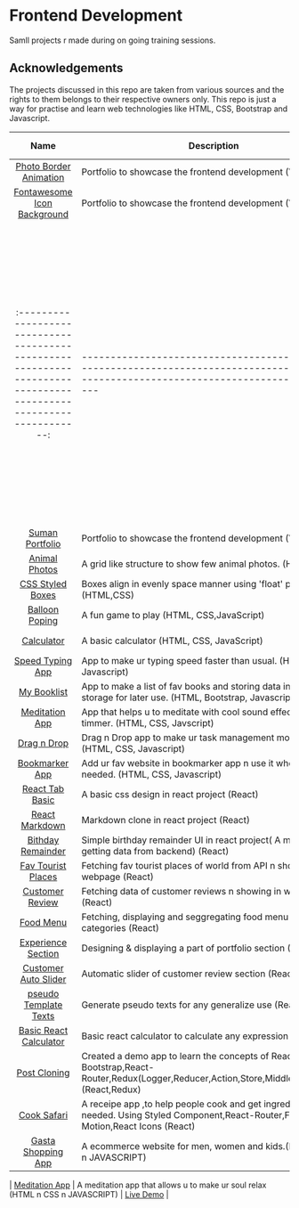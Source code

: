# Frontend Development

Samll projects r made during on going training sessions.

## Acknowledgements

The projects discussed in this repo are taken from various sources and the rights to them belongs to their respective owners only. This repo is just a way for practise and learn web technologies like HTML, CSS, Bootstrap and Javascript.

|                                                                 Name                                                                 | Description                                                                                                                                | Live Demo                                                                                                       |
| :----------------------------------------------------------------------------------------------------------------------------------: | ------------------------------------------------------------------------------------------------------------------------------------------ | --------------------------------------------------------------------------------------------------------------- |
|      [Photo Border Animation](https://github.com/3Sumu/VS-Code/tree/master/AccioJob/HTML/Animations/Photo%20Border%20Animation)      | Portfolio to showcase the frontend development (Vanilla JS)                                                                                | [Live Demo](https://3sumu.github.io/VS-Code/AccioJob/HTML/Animations/Photo%20Border%20Animation/main.html)      |
| [Fontawesome Icon Background](https://github.com/3Sumu/VS-Code/tree/master/AccioJob/HTML/Animations/Fontawesome%20Icon%20Background) | Portfolio to showcase the frontend development (Vanilla JS)                                                                                | [Live Demo](https://3sumu.github.io/VS-Code/AccioJob/HTML/Animations/Fontawesome%20Icon%20Background/main.html) |
|          :---------------------------------------------------------------------------------------------------------------:           | ------------------------------------------------------------------------------------------------------------------------------------------ | ----------------------------------------------------------------------------------------------------------      |
|                    [Suman Portfolio](https://github.com/3Sumu/VS-Code/tree/master/AccioJob/HTML/Suman-Portfolio)                     | Portfolio to showcase the frontend development (Vanilla JS)                                                                                | [Live Demo](https://3sumu.github.io/VS-Code/AccioJob/HTML/Suman-Portfolio/main.html#projects)                   |
|           [Animal Photos](https://github.com/3Sumu/VS-Code/tree/master/AccioJob/HTML/Assignment/Animals%20Assignment%205)            | A grid like structure to show few animal photos. (HTML, CSS)                                                                               | [Live Demo](https://3sumu.github.io/VS-Code/AccioJob/HTML/Assignment/Animals%20Assignment%205/Animal.html)      |
|          [CSS Styled Boxes](https://github.com/3Sumu/VS-Code/tree/master/AccioJob/HTML/Assignment/Boxes%20Asssignment%204)           | Boxes align in evenly space manner using 'float' property. (HTML,CSS)                                                                      | [Live Demo](https://3sumu.github.io/VS-Code/AccioJob/HTML/Assignment/Boxes%20Asssignment%204/Boxes.html)        |
|              [Balloon Poping](https://github.com/3Sumu/VS-Code/tree/master/AccioJob/HTML/Assignment/Balloon%20Popping)               | A fun game to play (HTML, CSS,JavaScript)                                                                                                  | [Live Demo](https://3sumu.github.io/VS-Code/AccioJob/HTML/Assignment/Balloon%20Popping/main.html)               |
|                    [Calculator](https://github.com/3Sumu/VS-Code/tree/master/AccioJob/HTML/Assignment/Calculator)                    | A basic calculator (HTML, CSS, JavaScript)                                                                                                 | [Live Demo](https://3sumu.github.io/VS-Code/AccioJob/HTML/Assignment/Calculator/Main.html)                      |
|               [Speed Typing App](https://github.com/3Sumu/VS-Code/tree/master/AccioJob/HTML/Assignment/Speed%20Typing)               | App to make ur typing speed faster than usual. (HTML, CSS, Javascript)                                                                     | [Live Demo](https://3sumu.github.io/VS-Code/AccioJob/HTML/Assignment/Speed%20Typing/main.html)                  |
|                  [My Booklist](https://github.com/3Sumu/VS-Code/tree/master/AccioJob/HTML/Assignment/My%20Booklist)                  | App to make a list of fav books and storing data in local storage for later use. (HTML, Bootstrap, Javascript)                             | [Live Demo](https://3sumu.github.io/VS-Code/AccioJob/HTML/Assignment/My%20Booklist/main.html)                   |
|               [Meditation App](https://github.com/3Sumu/VS-Code/tree/master/AccioJob/HTML/Assignment/Meditation%20App)               | App that helps u to meditate with cool sound effect and timmer. (HTML, CSS, Javscript)                                                     | [Live Demo](https://3sumu.github.io/VS-Code/AccioJob/HTML/Assignment/Meditation%20App/index.html)               |
|                 [Drag n Drop](https://github.com/3Sumu/VS-Code/tree/master/AccioJob/HTML/Assignment/Drag%20n%20Drop)                 | Drag n Drop app to make ur task management more easier. (HTML, CSS, Javascript)                                                            | [Live Demo](https://3sumu.github.io/VS-Code/AccioJob/HTML/Assignment/Drag%20n%20Drop/main.html)                 |
|               [Bookmarker App](https://github.com/3Sumu/VS-Code/tree/master/AccioJob/HTML/Assignment/Bookmarker%20App)               | Add ur fav website in bookmarker app n use it whenever needed. (HTML, CSS, Javascript)                                                     | [Live Demo](https://3sumu.github.io/VS-Code/AccioJob/HTML/Assignment/Bookmarker%20App/main.html)                |
|                         [React Tab Basic](https://github.com/3Sumu/VS-Code/tree/master/AccioJob/React/tabs)                          | A basic css design in react project (React)                                                                                                | [Live Demo](https://tabs-react-projects.netlify.app)                                                            |
|                        [React Markdown](https://github.com/3Sumu/VS-Code/tree/master/AccioJob/React/markdown)                        | Markdown clone in react project (React)                                                                                                    | [Live Demo](https://markdown-demo-react-app.netlify.app)                                                        |
|                 [Bithday Remainder](https://github.com/3Sumu/VS-Code/tree/master/AccioJob/React/birthday-remainder)                  | Simple birthday remainder UI in react project( A mock of getting data from backend) (React)                                                | [Live Demo](https://birthday-react-remainder-app.netlify.app)                                                   |
|                   [Fav Tourist Places](https://github.com/3Sumu/VS-Code/tree/master/AccioJob/React/tourist-places)                   | Fetching fav tourist places of world from API n showing in webpage (React)                                                                 | [Live Demo](https://tourist-places-react-app.netlify.app)                                                       |
|                    [Customer Review](https://github.com/3Sumu/VS-Code/tree/master/AccioJob/React/customer-review)                    | Fetching data of customer reviews n showing in webpage (React)                                                                             | [Live Demo](https://customer-review-reactapp.netlify.app)                                                       |
|                          [Food Menu](https://github.com/3Sumu/VS-Code/tree/master/AccioJob/React/food-menu)                          | Fetching, displaying and seggregating food menu with categories (React)                                                                    | [Live Demo](https://food-menu-react-app.netlify.app)                                                            |
|                 [Experience Section](https://github.com/3Sumu/VS-Code/tree/master/AccioJob/React/experience-section)                 | Designing & displaying a part of portfolio section (React)                                                                                 | [Live Demo](https://experience-section-react-app.netlify.app)                                                   |
|               [Customer Auto Slider](https://github.com/3Sumu/VS-Code/tree/master/AccioJob/React/auto-slide-customer)                | Automatic slider of customer review section (React)                                                                                        | [Live Demo](https://auto-slider-react-app.netlify.app)                                                          |
|                  [pseudo Template Texts](https://github.com/3Sumu/VS-Code/tree/master/AccioJob/React/pseudo-texts)                   | Generate pseudo texts for any generalize use (React)                                                                                       | [Live Demo](https://pseudo-texts-react-app.netlify.app)                                                         |
|                [Basic React Calculator](https://github.com/3Sumu/VS-Code/tree/master/AccioJob/React/react-calculator)                | Basic react calculator to calculate any expression (React)                                                                                 | [Live Demo](https://react-basic-calculator-app.netlify.app)                                                     |
|                       [Post Cloning](https://github.com/3Sumu/VS-Code/tree/master/AccioJob/React/post-cloning)                       | Created a demo app to learn the concepts of React Bootstrap,React-Router,Redux(Logger,Reducer,Action,Store,Middleware,Thunk) (React,Redux) | [Live Demo](https://post-cloning-demo-site.netlify.app)                                                         |
|                        [Cook Safari](https://github.com/3Sumu/VS-Code/tree/master/AccioJob/React/cook-safari)                        | A receipe app ,to help people cook and get ingredients needed. Using Styled Component,React-Router,Framer Motion,React Icons (React)       | [Live Demo](https://cook-safari.netlify.app)                                                                    |
|                                                        [Gasta Shopping App]()                                                        | A ecommerce website for men, women and kids.(HTML n CSS n JAVASCRIPT)                                                                      | [Live Demo]()                                                                                                   |

| [Meditation App](https://github.com/3Sumu/VS-Code/tree/master/AccioJob/HTML/Assignment/Meditation%20App) | A meditation app that allows u to make ur soul relax (HTML n CSS n JAVASCRIPT) | [Live Demo](https://3sumu.github.io/VS-Code/AccioJob/HTML/Assignment/Meditation%20App/index.html) |

